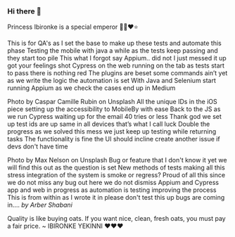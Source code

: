 ### Hi there 👋

Princess Ibironke is a special emperor 👸🏽❤️⭐️

This is for QA's
as I set the base
to make up these tests
and automate this phase
Testing the mobile
with java a while
as the tests keep passing
and they start too pile
This what I forgot
say Appium.. did not
I just messed it up
got your feelings shot
Cypress on the web
running on the tab
as tests start to pass
there is nothing red
The plugins are beset
some commands ain’t yet
as we write the logic
the automation is set
With Java and Selenium
start running Appium
as we check the cases
end up in Medium

Photo by Caspar Camille Rubin on Unsplash
All the unique IDs
in the iOS piece
setting up the accessibility
to MobileBy with ease
Back to the JS
as we run Cypress
waiting up for the email
40 tries or less
Thank god we set up
test ids are up
same in all devices
that’s what I call luck
Double the progress
as we solved this mess
we just keep up testing
while returning tasks
The functionality is fine
the UI should incline
create another issue
if devs don't have time

Photo by Max Nelson on Unsplash
Bug or feature that
I don't know it yet
we will find this out
as the question is set
New methods of tests
making all this stress
integration of the system
is smoke or regress?
Proud of all this
since we do not miss
any bug out here
we do not dismiss
Appium and Cypress
app and web in progress
as automation is testing
improving the process
This is from within
as I wrote it in
please don't test this up
bugs are coming in…. _by Arber Shabani_               


Quality is like buying oats. If you want nice, clean, fresh oats, you must pay a fair price. ~ IBIRONKE YEKINNI ❤️❤️❤️
